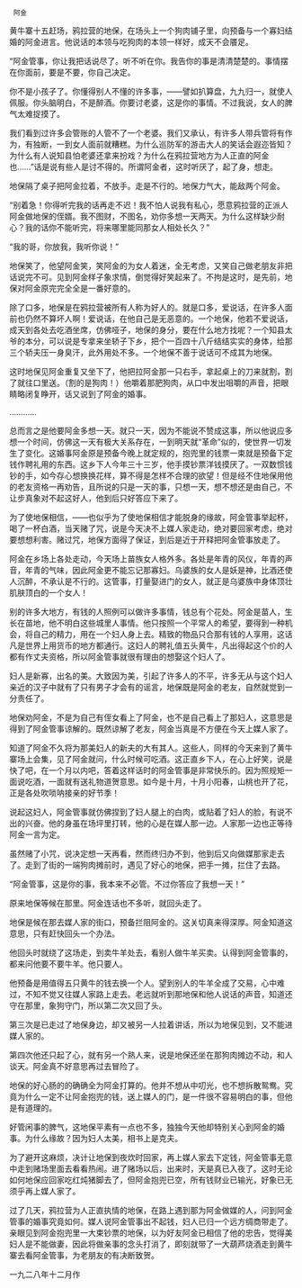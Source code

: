      阿金 

   黄牛寨十五赶场，鸦拉营的地保，在场头上一个狗肉铺子里，向预备与一个寡妇结婚的阿金进言。他说话的本领与吃狗肉的本领一样好，成天不会餍足。 

   “阿金管事，你让我把话说尽了。听不听在你。我告你的事是清清楚楚的。事情摆在你面前，要是不要，你自己决定。 

   你不是小孩子了。你懂得别人不懂的许多事，——譬如扒算盘，九九归一，就使人佩服。你头脑明白，不是醉酒。你要讨老婆，这是你的事情。不过我说，女人的脾气太难捉摸了。

   我们看到过许多会管账的人管不了一个老婆。我们又承认，有许多人带兵管将有作为，有独断，一到女人面前就糟糕。为什么巡防军的游击大人的笑话会遐迩皆知？为什么有人说知县怕老婆还拿来扮戏？为什么在鸦拉营地方为人正直的阿金也……”话是说有些人是讨不得的。所谓阿金者，这时听厌了，起了身，想走。

   地保隔了桌子把阿金拉着，不放手。走是不行的。地保力气大，能敌两个阿金。 

   “别着急！你得听完我的话再走不迟！我不怕人说我有私心，愿意鸦拉营的正派人阿金做地保的侄婿。我不图财，不图名，劝你多想一天两天。为什么这样缺少耐心？我的话你不能听完，将来哪里能同那女人相处长久？”

   “我的哥，你放我，我听你说！” 

   地保笑了，他望阿金笑，笑阿金的为女人着迷，全无考虑，又笑自己做老朋友非把话说完不可。见到阿金样子象求情，倒觉得好笑起来了。不拘是这时，是先前，地保对阿金原完完全全是一番好意的。

   除了口多，地保是在鸦拉营被所有人称为好人的。就是口多，爱说话，在许多人面前也仍然不算坏人啊！爱说话，在他自己是无恶意的。一个地保，他若不爱说话，成天到各处去吃酒坐席，仿佛哑子，地保的身分，要在什么地方找呢？一个知县太爷的本分，可以说是专拿来坐轿子下乡，把个一百四十八斤结结实实的身体，给那三个轿夫压一身臭汗，此外用处不多。一个地保不善于说话可不成其为地保。 

   这时地保见阿金重复又坐下了，他把拉阿金那一只右手，拿起桌上的刀来就割，割了就往口里送。（割的是狗肉！）他嚼着那肥狗肉，从口中发出咀嚼的声音，把眼睛略闭复睁开，话又说到了阿金的婚事。

   ………… 

   总而言之是他要阿金多想一天。就只一天，因为不能说不赞成这事，所以他说应多想一个时间，仿佛这一天有极大关系存在，一到明天就“革命”似的，使世界一切发生了变化。这婚事阿金原是预备今晚上就定规的，抱兜里的钱票一束就是预备下定钱作聘礼用的东西。这乡下人今年三十三岁，他手摸钞票洋钱摸厌了。一双数惯钱钞的手，如今存心想换换花样，算不得是怎样不合理的欲望！但是经不住地保用他的老友资格一再劝告，且所说的只是一天的事，只想一天，想不想还是由自己，不让步真象对不起这好人，他到后只好答应下来了。

   为了使地保相信，——也似乎为了使地保相信才能脱身的缘故，阿金管事举起杯，喝了一杯白酒，当天赌了咒，说是今天决不上媒人家走动，绝对要回家考虑，绝对要想想利害。赌过咒，地保方面得了保证，到后是近于开释把阿金管事放走了。

   阿金在乡场上各处走动，今天场上苗族女人格外多。各处是年青的风仪，年青的声音，年青的气味，因此阿金更不能忘记那寡妇。乌婆族的女人是妖是神，比酒还使人沉醉，不承认是不行的。这管事，打量娶进门的女人，就正是乌婆族中身体顶壮肌肤顶白的一个女人！

   别的许多大地方，有钱的人照例可以做许多事情，钱总有个花处。阿金是苗人，生长在苗地，他不明白这些城里人事情。他只按照一个平常人的希望，要得到一种机会，将自己的精力，用在一个妇人身上去。精致的物品只合那有钱的人享用，这话凡是世界上用货币的地方都通行。这妇人的聘礼值五头黄牛，凡出得起这个价的人都有作丈夫资格，所以阿金管事就很有理由的想娶这个妇人了。

   妇人是新寡，出名的美。大致因为美，引起了许多人的不平，许多无从与这个妇人亲近的汉子中就有了只有男子才会有的谣言，地保既是阿金的老友，自然就觉到一分责任了。

   地保劝阿金，不是为自己有侄女看上了阿金，也不是自己看上了那妇人，这意思是得到了阿金管事谅解的。既然谅解了老友，阿金当真是不方便在今天上媒人家了。 

   知道了阿金不久将为那美妇人的新夫的大有其人。这些人，同样的今天来到了黄牛寨场上会集，见了阿金就问，什么时候可吃酒。这正直乡下人，在心上好笑，说是快了吧，在一个月以内吧，答着这样话时的阿金管事是非常快乐的。因为照规矩一面说吃酒，一面就有送礼物道贺意思。如今是十月，十月小阳春，山桃也开了花，正是各处吹唢呐接亲的好节季！ 

   说起这妇人，阿金管事就仿佛捏到了妇人腿上的白肉，或贴着了妇人的脸，有说不出的兴奋。他的身虽在场坪里打转，他的心是在媒人那一边。人家那一边也正等待阿金一言为定。

   虽然赌了小咒，说决定想一天再看，然而终归办不到，他到后又向做媒那家走去了。走到了街的一端狗肉摊前时，遇见了好心的地保，把手一摊，拦住了去路。 

   “阿金管事，这是你的事，我本来不必管。不过你答应了我想一天！” 

   原来地保等候在那里。阿金连话也不多听，就回头走了。 

   地保是候在那去媒人家的街口，预备拦阻阿金的。这关切真来得深厚。阿金知道这意思，只有赶快回头一个办法。 

   他回头时就绕了这场走，到卖牛羊处去，看别人做牛羊买卖。认得到阿金管事的，都来问他要不要牛羊。他只要人。 

   他预备是用值得五只黄牛的钱去换一个人。望到别人的牛羊全成了交易，心中难过，不知不觉又往媒人家路上走去。老远就听到那地保和他人说话的声音，知道还守在那里，象狗守门，所以第二次又回了头。

   第三次是已走过了地保身边，却又被另一人拉着讲话，所以为地保见到，又不能进媒人家的。 

   第四次他还只起了心，就有另一个熟人来，说是地保还坐在那狗肉摊边不动，和人谈天。阿金真不好意思再过去冒险了。 

   地保的好心肠的的确确全为阿金打算的。他并不想从中叨光，也不想拆散鸳鸯。究竟为什么一定不让阿金抱兜的钱，送上媒人的门，是一件很不容易明白的事，但他是有道理的。

   好管闲事的脾气，这地保平素有一点也不多，独独今天他却特别关心到阿金的婚事。为什么缘故？因为妇人太美，相书上是克夫。 

   为了避开这麻烦，决计让地保到夜炊时回家，再上媒人家去下定钱，阿金管事无意中走到赌场里面去看看热闹。进了赌场以后，出来时，天是真已入夜了。这时无论如何地保应回家吃红炖猪脚去了，但阿金抱兜已空，所有钱财业已输光，好象已无须乎再上媒人家了。

   过了几天，鸦拉营为人正直执情的地保，在路上遇到那为阿金做媒的人，问到阿金管事的婚事究竟如何。媒人说阿金管事出不起钱，妇人已归一个远方绸商带走了。亲眼见到阿金抱兜里一大束钞票的地保，以为好友阿金已相信了他的忠告，觉得美妇人是不能做妻，因此将做亲事的念头打消了，即刻就带了一大葫芦烧酒走到黄牛寨去看阿金管事，为老朋友的有决断致贺。

   一九二八年十二月作 

